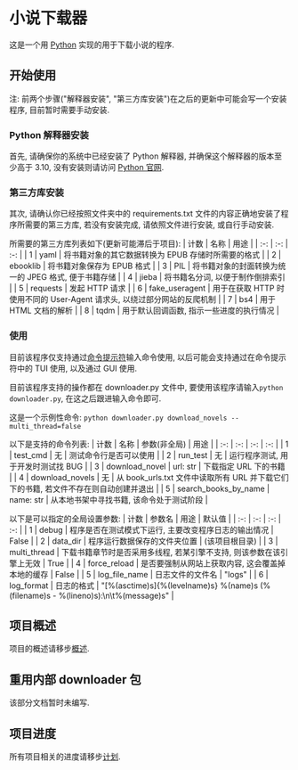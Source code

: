 # 小说下载器
这是一个用 [Python](https://baike.baidu.com/item/Python/407313) 实现的用于下载小说的程序.

## 开始使用
注: 前两个步骤("解释器安装", "第三方库安装")在之后的更新中可能会写一个安装程序, 目前暂时需要手动安装.

### Python 解释器安装
首先, 请确保你的系统中已经安装了 Python 解释器, 并确保这个解释器的版本至少高于 3.10, 没有安装则请访问 [Python 官网](https://www.python.org/downloads/).

### 第三方库安装
其次, 请确认你已经按照文件夹中的 requirements.txt 文件的内容正确地安装了程序所需要的第三方库, 若没有安装完成, 请依照文件进行安装, 或自行手动安装.

所需要的第三方库列表如下(更新可能滞后于项目):
| 计数 | 名称 | 用途 |
| :-: | :-: | :-: |
| 1 | yaml | 将书籍对象的其它数据转换为 EPUB 存储时所需要的格式 |
| 2 | ebooklib | 将书籍对象保存为 EPUB 格式 |
| 3 | PIL | 将书籍对象的封面转换为统一的 JPEG 格式, 便于书籍存储 |
| 4 | jieba | 将书籍名分词, 以便于制作倒排索引 |
| 5 | requests | 发起 HTTP 请求 |
| 6 | fake_useragent | 用于在获取 HTTP 时使用不同的 User-Agent 请求头, 以绕过部分网站的反爬机制 |
| 7 | bs4 | 用于 HTML 文档的解析 |
| 8 | tqdm | 用于默认回调函数, 指示一些进度的执行情况 |

### 使用
目前该程序仅支持通过[命令提示符](https://baike.baidu.com/item/%E5%91%BD%E4%BB%A4%E6%8F%90%E7%A4%BA%E7%AC%A6/998728)输入命令使用, 以后可能会支持通过在命令提示符中的 TUI 使用, 以及通过 GUI 使用.

目前该程序支持的操作都在 downloader.py 文件中, 要使用该程序请输入`python downloader.py`, 在这之后跟进输入命令即可.

这是一个示例性命令: `python downloader.py download_novels --multi_thread=false`

以下是支持的命令列表:
| 计数 | 名称 | 参数(非全局) | 用途 |
| :-: | :-: | :-: | :-: |
| 1 | test_cmd | 无 | 测试命令行是否可以使用 |
| 2 | run_test | 无 | 运行程序测试, 用于开发时测试找 BUG |
| 3 | download_novel | url: str | 下载指定 URL 下的书籍 |
| 4 | download_novels | 无 | 从 book_urls.txt 文件中读取所有 URL 并下载它们下的书籍, 若文件不存在则自动创建并退出 |
| 5 | search_books_by_name | name: str | 从本地书架中寻找书籍, 该命令处于测试阶段 |

以下是可以指定的全局设置参数:
| 计数 | 参数名 | 用途 | 默认值 |
| :-: | :-: | :-: | :-: |
| 1 | debug | 程序是否在测试模式下运行, 主要改变程序日志的输出情况 | False |
| 2 | data_dir | 程序运行数据保存的文件夹位置 | (该项目根目录) |
| 3 | multi_thread | 下载书籍章节时是否采用多线程, 若某引擎不支持, 则该参数在该引擎上无效 | True |
| 4 | force_reload | 是否要强制从网站上获取内容, 这会覆盖掉本地的缓存 | False |
| 5 | log_file_name | 日志文件的文件名 | "logs" |
| 6 | log_format | 日志的格式 | "[%(asctime)s]{%(levelname)s} %(name)s (%(filename)s - %(lineno)s):\n\t%(message)s" |

## 项目概述
项目的概述请移步[概述](/docs/summary.md).

## 重用内部 downloader 包
该部分文档暂时未编写.

## 项目进度
所有项目相关的进度请移步[计划](/docs/plans.md).